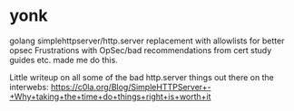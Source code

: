 # yonk
golang simplehttpserver/http.server replacement with allowlists for better opsec
Frustrations with OpSec/bad recommendations from cert study guides etc. made me do this.

Little writeup on all some of the bad http.server things out there on the interwebs:
https://c0la.org/Blog/SimpleHTTPServer+-+Why+taking+the+time+do+things+right+is+worth+it
